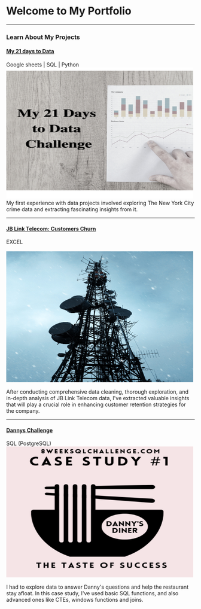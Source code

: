 # Welcome to My Portfolio

---

### Learn About My Projects

#### [My 21 days to Data](https://www.linkedin.com/pulse/21-days-data-oussama-bechar/)
Google sheets | SQL | Python
<img src="images/My 21 Days to data Challenget.png"
  width="500"
  height="350"/>
My first experience with data projects involved exploring The New York City crime data and extracting fascinating insights from it.

---

#### [JB Link Telecom: Customers Churn](https://www.linkedin.com/pulse/telecom-company-customers-churn-oussama-bechar%3FtrackingId=2fbBPpkXTU65vs%252F5bATJlg%253D%253D/?trackingId=2fbBPpkXTU65vs%2F5bATJlg%3D%3D)
EXCEL
<br><br>
<img src="images/telecom.jpg"
  width="500"
  height="350"/>

After conducting comprehensive data cleaning, thorough exploration, and in-depth analysis of JB Link Telecom data, I've extracted valuable insights that will play a crucial role in enhancing customer retention strategies for the company.

---

#### [Dannys Challenge](https://github.com/oussama-bechar/DannysDinner/blob/master/Desktop/dannys/Dannys_Challenge)
 SQL (PostgreSQL)
<img src="images/Dannys.png"
  width="500"
  height="350"/>


I had to explore data to answer Danny's questions and help the restaurant stay afloat.
In this case study, I've used basic SQL functions, and also advanced ones like CTEs, windows functions and joins.